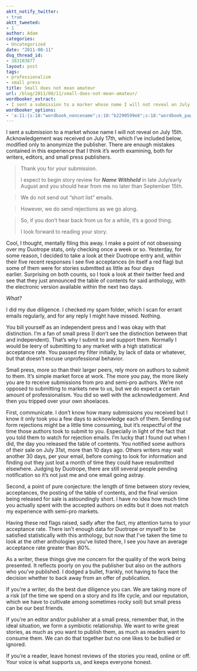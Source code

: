 ```yaml
---
aktt_notify_twitter:
- true
aktt_tweeted:
- 1
author: Adam
categories:
- Uncategorized
date: "2011-08-11"
dsq_thread_id:
- 383103877
layout: post
tags:
- professionalism
- small press
title: Small does not mean amateur
url: /blog/2011/08/11/small-does-not-mean-amateur/
wordbooker_extract:
- I sent a submission to a marker whose name I will not reveal on July 15th. Acknowledgement was received on July 17th, which I've included below, modified only to anonymize the publisher. There are enough mistakes contained in this experience that I thi ...
wordbooker_options:
- 'a:11:{s:18:"wordbook_noncename";s:10:"b2290599e6";s:18:"wordbook_page_post";s:4:"-100";s:18:"wordbook_orandpage";s:1:"2";s:23:"wordbook_default_author";s:1:"1";s:23:"wordbook_extract_length";s:3:"256";s:19:"wordbook_actionlink";s:3:"300";s:26:"wordbooker_publish_default";s:2:"on";s:18:"wordbook_attribute";s:30:"Wrote a new post on their blog";s:29:"wordbooker_status_update_text";s:35:": New blog post :  %title% - %link%";s:23:"wordbook_scheduled_post";s:1:"0";s:17:"wordbook_new_post";s:1:"1";}'
---
```

I sent a submission to a market whose name I will not reveal on July 15th. Acknowledgement was received on July 17th, which I&#8217;ve included below, modified only to anonymize the publisher. There are enough mistakes contained in this experience that I think it&#8217;s worth examining, both for writers, editors, and small press publishers.

> Thank you for your submission.
> 
> I expect to begin story review for **_Name Withheld_** in late July/early August and you should hear from me no later than September 15th.
  
> We do not send out &#8220;short list&#8221; emails.
  
> However, we do send rejections as we go along.
  
> So, if you don&#8217;t hear back from us for a while, it&#8217;s a good thing.
> 
> I look forward to reading your story.

Cool, I thought, mentally filing this away. I make a point of not obsessing over my Duotrope stats, only checking once a week or so. Yesterday, for some reason, I decided to take a look at their Duotrope entry and, within their five recent responses I see five acceptances (in itself a red flag) but some of them were for stories submitted as little as four days earlier. Surprising on both counts, so I took a look at their twitter feed and see that they just announced the table of contents for said anthology, with the electronic version available within the next two days.

_What?_

I did my due diligence. I checked my spam folder, which I scan for errant emails regularly, and for any reply I might have missed. Nothing.

You bill yourself as an independent press and I was okay with that distinction. I&#8217;m a fan of small press (I don&#8217;t see the distinction between that and independent). That&#8217;s why I submit to and support them. Normally I would be leery of submitting to any market with a high statistical acceptance rate. You passed my filter initially, by lack of data or whatever, but that doesn&#8217;t excuse unprofessional behavior.

Small press, more so than their larger peers, rely more on authors to submit to them. It&#8217;s simple market force at work. The more you pay, the more likely you are to receive submissions from pro and semi-pro authors. We&#8217;re not opposed to submitting to markets new to us, but we do expect a certain amount of professionalism. You did so well with the acknowledgement. And then you tripped over your own shoelaces.

First, communicate. I don&#8217;t know how many submissions you received but I know it only took you a few days to acknowledge each of them. Sending out form rejections might be a little time consuming, but it&#8217;s respectful of the time those authors took to submit to you. Especially in light of the fact that you told them to watch for rejection emails. I&#8217;m lucky that I found out when I did, the day you released the table of contents. You notified some authors of their sale on July 31st, more than 10 days ago. Others writers may wait another 30 days, per your email, before coming to look for information and finding out they just lost a month of time they could have resubmitted elsewhere. Judging by Duotrope, there are still several people pending notification so it&#8217;s not just me and one email going astray.

Second, a point of pure conjecture: the length of time between story review, acceptances, the posting of the table of contents, and the final version being released for sale is astoundingly short. I have no idea how much time you actually spent with the accepted authors on edits but it does not match my experience with semi-pro markets.

Having these red flags raised, sadly after the fact, my attention turns to your acceptance rate. There isn&#8217;t enough data for Duotrope or myself to be satisfied statistically with this anthology, but now that I&#8217;ve taken the time to look at the other anthologies you&#8217;ve listed there, I see you have an average acceptance rate greater than 80%.

As a writer, these things give me concern for the quality of the work being presented. It reflects poorly on you the publisher but also on the authors who you&#8217;ve published. I dodged a bullet, frankly, not having to face the decision whether to back away from an offer of publication.

If you&#8217;re a writer, do the best due diligence you can. We are taking more of a risk (of the time we spend on a story and its life cycle, and our reputation, which we have to cultivate among sometimes rocky soil) but small press can be our best friends.

If you&#8217;re an editor and/or publisher at a small press, remember that, in the ideal situation, we form a symbiotic relationship. We want to write great stories, as much as you want to publish them, as much as readers want to consume them. We can do that together but no one likes to be bullied or ignored.

If you&#8217;re a reader, leave honest reviews of the stories you read, online or off. Your voice is what supports us, and keeps everyone honest.
